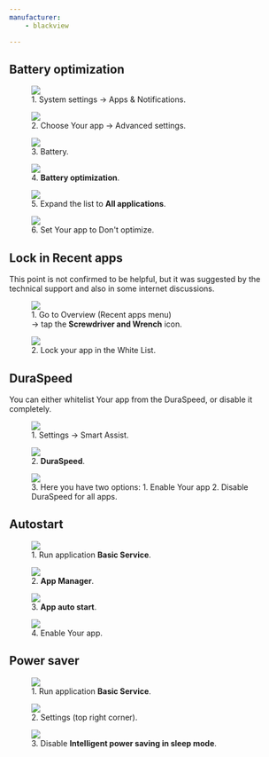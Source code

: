 ```yaml
---
manufacturer:
    - blackview

---
```



## Battery optimization

<div class=\"img-block\">
  <figure>
    <img src=\"/assets/img/blackview/bv_battery_optimization_1.png\">
    <figcaption>1. System settings -> Apps & Notifications. </figcaption>
  </figure>

  <figure>
    <img src=\"/assets/img/blackview/bv_battery_optimization_2.png\">
    <figcaption>2. Choose Your app -> Advanced settings. </figcaption>
  </figure>

  <figure>
    <img src=\"/assets/img/blackview/bv_battery_optimization_3.png\">
    <figcaption>3. Battery. </figcaption>
  </figure>

  <figure>
    <img src=\"/assets/img/blackview/bv_battery_optimization_4.png\">
    <figcaption>4. <strong>Battery optimization</strong>. </figcaption>
  </figure>

  <figure>
    <img src=\"/assets/img/blackview/bv_battery_optimization_5.png\">
    <figcaption>5. Expand the list to <strong>All applications</strong>. </figcaption>
  </figure>

  <figure>
    <img src=\"/assets/img/blackview/bv_battery_optimization_6.png\">
    <figcaption>6. Set Your app to Don't optimize. </figcaption>
  </figure>

</div>


## Lock in Recent apps


This point is not confirmed to be helpful, but it was suggested by the technical support and also in some internet discussions.


<div class=\"img-block\">
  <figure>
    <img src=\"/assets/img/blackview/bv_lock_1.png\">
    <figcaption>1. Go to Overview (Recent apps menu)<br> -> tap the <strong>Screwdriver and Wrench</strong> icon. </figcaption>
  </figure>

  <figure>
    <img src=\"/assets/img/blackview/bv_lock_2.png\">
    <figcaption>2. Lock your app in the White List. </figcaption>
  </figure>

</div>




## DuraSpeed

You can either whitelist Your app from the DuraSpeed, or disable it completely.

<div class=\"img-block\">
  <figure>
    <img src=\"/assets/img/blackview/bv_dura_1.png\">
    <figcaption>1. Settings -> Smart Assist. </figcaption>
  </figure>

  <figure>
    <img src=\"/assets/img/blackview/bv_dura_2.png\">
    <figcaption>2. <strong>DuraSpeed</strong>. </figcaption>
  </figure>

  <figure>
    <img src=\"/assets/img/blackview/bv_dura_3.png\">
    <figcaption>3. Here you have two options:
                   1. Enable Your app
                   2. Disable DuraSpeed for all apps. </figcaption>
  </figure>

</div>




## Autostart


<div class=\"img-block\">
  <figure>
    <img src=\"/assets/img/blackview/bv_autostart_1.png\">
    <figcaption>1. Run application <strong>Basic Service</strong>. </figcaption>
  </figure>

  <figure>
    <img src=\"/assets/img/blackview/bv_autostart_2.png\">
    <figcaption>2. <strong>App Manager</strong>. </figcaption>
  </figure>

  <figure>
    <img src=\"/assets/img/blackview/bv_autostart_3.png\">
    <figcaption>3. <strong>App auto start</strong>. </figcaption>
  </figure>

  <figure>
    <img src=\"/assets/img/blackview/bv_autostart_4.png\">
    <figcaption>4. Enable Your app. </figcaption>
  </figure>

</div>




## Power saver

<div class=\"img-block\">
  <figure>
    <img src=\"/assets/img/blackview/bv_powermanager_1.png\">
    <figcaption>1. Run application <strong>Basic Service</strong>. </figcaption>
  </figure>

  <figure>
    <img src=\"/assets/img/blackview/bv_powermanager_2.png\">
    <figcaption>2. Settings (top right corner). </figcaption>
  </figure>

  <figure>
    <img src=\"/assets/img/blackview/bv_powermanager_3.png\">
    <figcaption>3. Disable <strong>Intelligent power saving in sleep mode</strong>. </figcaption>
  </figure>

</div>

